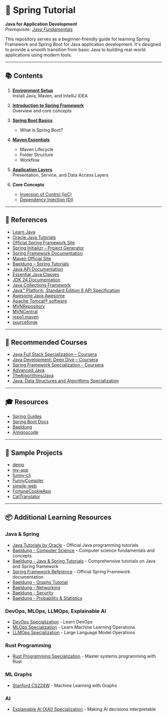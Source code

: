 # 🌱 Spring Tutorial

**Java for Application Development**  
*Prerequisite: [Java Fundamentals](https://dev.java/learn/)*

This repository serves as a beginner-friendly guide for learning Spring Framework and Spring Boot for Java application development. It's designed to provide a smooth transition from basic Java to building real-world applications using modern tools.

---

## 📚 Contents

1. **[Environment Setup](docs/setup.md)**  
   Install Java, Maven, and IntelliJ IDEA

2. **[Introduction to Spring Framework](docs/spring_framework.md)**  
   Overview and core concepts

3. **[Spring Boot Basics](docs/spring_boot.md)**  
   - What is Spring Boot?  

4. **[Maven Essentials](docs/maven.md)**  
   - Maven Lifecycle  
   - Folder Structure  
   - Workflow

5. **[Application Layers](docs/Layers.md)**  
   Presentation, Service, and Data Access Layers

6. **Core Concepts**  
   - [Inversion of Control (IoC)](docs/IoC.md)
   - [Dependency Injection (DI)](docs/DI.md)

---

## 📌 References

- [Learn Java](https://dev.java/learn/)
- [Oracle Java Tutorials](https://docs.oracle.com/javase/tutorial/index.html)
- [Official Spring Framework Site](https://spring.io/)
- [Spring Initializr – Project Generator](https://start.spring.io/)
- [Spring Framework Documentation](https://docs.spring.io/spring-framework/reference/)
- [Maven Official Site](https://maven.apache.org/)
- [Baeldung – Spring Tutorials](https://www.baeldung.com/spring-tutorial)
- [Java API Documentation](https://docs.oracle.com/javase/8/docs/api/)
- [Essential Java Classes](https://docs.oracle.com/javase/tutorial/essential/index.html)
- [JDK 24 Documentation](https://docs.oracle.com/en/java/javase/24/)
- [Java Collections Framework](https://docs.oracle.com/javase/tutorial/collections/index.html)
- [Java™ Platform, Standard Edition 8 API Specification](https://docs.oracle.com/javase/8/docs/api/overview-summary.html)
- [Awesome Java Awesome](https://github.com/akullpp/awesome-java)
- [Apache Tomcat® software](https://tomcat.apache.org/)
- [MVNRepository](https://mvnrepository.com/)
- [MVNCentral](https://central.sonatype.com/)
- [repo1.maven](https://repo1.maven.org/)
- [sourceforge](https://sourceforge.net/)

---

## 📖 Recommended Courses

- [Java Full Stack Specialization – Coursera](https://www.coursera.org/specializations/java-fullstack#courses)
- [Java Development: Deep Dive – Coursera](https://www.coursera.org/specializations/java-development-deep-divep-dive#courses)
- [Spring Framework Specialization – Coursera](https://www.coursera.org/specializations/spring-framework)
- [Advanced Java](https://www.coursera.org/learn/advanced-java)
- [TheAlgorithms/Java](https://github.com/TheAlgorithms/Java)
- [Java: Data Structures and Algorithms Specialization](https://www.coursera.org/specializations/codio-java-dsa)

---

## 🎓 Resources

- [Spring Guides](https://spring.io/guides)
- [Spring Boot Docs](https://docs.spring.io/spring-boot/)
- [Baeldung](https://www.baeldung.com/cs/start-here)
- [Amigoscode](https://www.youtube.com/@amigoscode)

---

## 📁 Sample Projects

- [demo](https://github.com/locchh/demo)
- [my-app](https://github.com/locchh/my-app)
- [funny-cli](https://github.com/locchh/funny-cli)
- [FunnyCompiler](https://github.com/locchh/FunnyCompiler)
- [simple-web](https://github.com/locchh/simple-web)
- [FortuneCookieApp](https://github.com/locchh/FortuneCookieApp)
- [CatTranslator](https://github.com/locchh/CatTranslator)

---

## 📦 Additional Learning Resources

### Java & Spring
- [Java Tutorials by Oracle](https://docs.oracle.com/javase/tutorial/index.html) - Official Java programming tutorials
- [Baeldung - Computer Science](https://www.baeldung.com/cs/start-here) - Computer science fundamentals and concepts
- [Baeldung - Java & Spring Tutorials](https://www.baeldung.com/start-here) - Comprehensive tutorials on Java and Spring framework
- [Spring Framework Reference](https://docs.spring.io/spring-framework/reference/) - Official Spring Framework documentation
- [Baeldung - Graphs Tutorial](https://www.baeldung.com/cs/graphs-series)
- [Baeldung - Networking](https://www.baeldung.com/cs/category/networking)
- [Baeldung - Security](https://www.baeldung.com/cs/category/Security)
- [Baeldung - Probability & Statistics](https://www.baeldung.com/cs/tag/probability-and-statistics)

### DevOps, MLOps, LLMOps, Explainable AI
- [DevOps Specialization](https://www.coursera.org/professional-certificates/devops-and-software-engineering) - Learn DevOps
- [MLOps Specialization](https://www.coursera.org/specializations/mlops-machine-learning-duke) - Learn Machine Learning Operations
- [LLMOps Specialization](https://www.coursera.org/specializations/large-language-model-operations) - Large Language Model Operations

### Rust Programming
- [Rust Programming Specialization](https://www.coursera.org/specializations/rust-programming) - Master systems programming with Rust

### ML Graphs
- [Stanford CS224W](https://www.youtube.com/playlist?list=PLoROMvodv4rPLKxIpqhjhPgdQy7imNkDn) - Machine Learning with Graphs

### AI
- [Explainable AI (XAI) Specialization](https://www.coursera.org/specializations/explainable-artificial-intelligence-xai) - Making AI decisions interpretable
